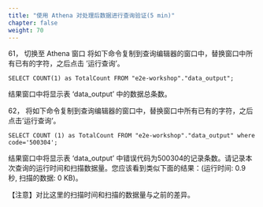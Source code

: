 ```yaml
---
title: "使用 Athena 对处理后数据进行查询验证(5 min)"
chapter: false
weight: 70
---
```


61， 切换至 Athena 窗口
将如下命令复制到查询编辑器的窗口中，替换窗口中所有已有的字符，之后点击 ’运行查询’。
~~~
SELECT COUNT(1) as TotalCount FROM "e2e-workshop"."data_output";
~~~
结果窗口中将显示表 ‘data_output’ 中的数据总条数。

62， 将如下命令复制到查询编辑器的窗口中，替换窗口中所有已有的字符，之后点击’运行查询’。
~~~
SELECT COUNT (1) as TotalCount FROM "e2e-workshop"."data_output" where code='500304';
~~~
结果窗口中将显示表 ‘data_output’ 中错误代码为500304的记录条数。请记录本次查询的运行时间和扫描数据量。您应该看到类似下面的结果：(运行时间: 0.9 秒, 扫描的数据: 0 KB)。

【注意】对比这里的扫描时间和扫描的数据量与之前的差异。
